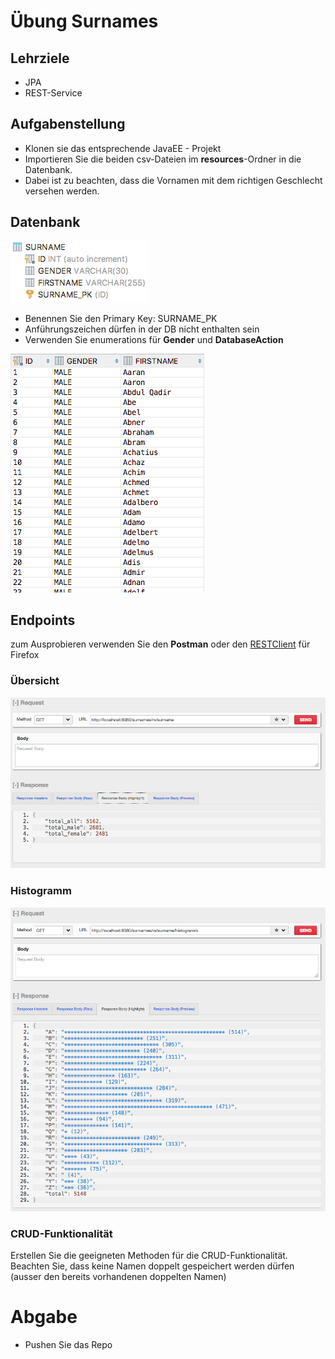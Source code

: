 # Übung Surnames

## Lehrziele

- JPA
- REST-Service

## Aufgabenstellung
- Klonen sie das entsprechende JavaEE - Projekt
- Importieren Sie die beiden csv-Dateien im **resources**-Ordner in die Datenbank.  
- Dabei ist zu beachten, dass die Vornamen mit dem richtigen Geschlecht versehen werden.  


## Datenbank

![Tabellenstruktur](md_images/tableschema.png)

- Benennen Sie den Primary Key: SURNAME_PK
- Anführungszeichen dürfen in der DB nicht enthalten sein
- Verwenden Sie enumerations für **Gender** und **DatabaseAction**

![Tabelleninhalt](md_images/tabelleninhalt.png)

## Endpoints

zum Ausprobieren verwenden Sie den **Postman** oder den 
[RESTClient](https://addons.mozilla.org/de/firefox/addon/restclient/) für Firefox


### Übersicht
![Statistik](md_images/statistic_main.png)



### Histogramm
![Histogramm](md_images/histogramm.png)


### CRUD-Funktionalität
Erstellen Sie die geeigneten Methoden für die CRUD-Funktionalität.  
Beachten Sie, dass keine Namen doppelt gespeichert werden dürfen (ausser den bereits vorhandenen doppelten Namen)


# Abgabe

- Pushen Sie das Repo


[comment]: # (pandoc README.md -f markdown -t html -s -o README.html)